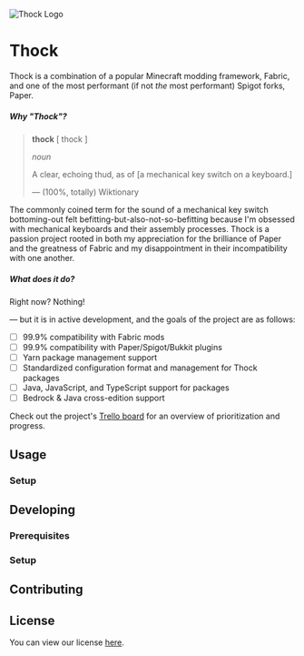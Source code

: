 ![Thock Logo](https://cdn.mistad.net/logo-128x128-round.png)

# Thock

Thock is a combination of a popular Minecraft modding framework, Fabric, and one of the most performant (if not *the* most performant) Spigot forks, Paper.

##### Why "Thock"?

> **thock** [ thock ]
>
> *noun*
>
> A clear, echoing thud, as of [a mechanical key switch on a keyboard.]
>
> — (100%, totally) Wiktionary

The commonly coined term for the sound of a mechanical key switch bottoming-out felt befitting-but-also-not-so-befitting because I'm obsessed with mechanical keyboards and their assembly processes. Thock is a passion project rooted in both my appreciation for the brilliance of Paper and the greatness of Fabric and my disappointment in their incompatibility with one another.

##### What does it do?

Right now? Nothing!

— but it is in active development, and the goals of the project are as follows:

- [ ] 99.9% compatibility with Fabric mods
- [ ] 99.9% compatibility with Paper/Spigot/Bukkit plugins
- [ ] Yarn package management support
- [ ] Standardized configuration format and management for Thock packages
- [ ] Java, JavaScript, and TypeScript support for packages
- [ ] Bedrock & Java cross-edition support

Check out the project's [Trello board](https://trello.com/b/fEFbHDdP/thock) for an overview of prioritization and progress.

## Usage

### Setup

## Developing

### Prerequisites

### Setup

## Contributing

## License

You can view our license [here]().

